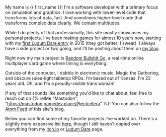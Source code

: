 My name is {{ first_name }}!
I'm a software developer with a primary focus on simulation and graphics.
I love working with lower-level code that transforms lots of data, fast.
And sometimes higher-level code that transforms complex data clearly.
We contain multitudes.

While I do plenty of that professionally, this site mostly showcases my personal projects.
I've been making games for almost 10 years now, starting with my [first Ludum Dare entry](/projects/ld32-golden-spork/) in 2015 (they got better; I swear).
I always have a side project or two going, and I'll be posting about them on [my blog](/blog).

Right now my main project is [Random Bullshit Go](/projects/random-bullshit-go/), a real-time online multiplayer card game where timing is everything.

Outside of the computer, I dabble in electronic music, Magic the Gathering, and obscure rules-light tabletop RPGs.
I'm based out of Kansas.
I'm 23 years old.
Oh, and I'm a proudly-visible trans woman!

If any of that sounds like something you'd like to chat about, feel free to reach out on {% relMe "Mastodon", "https://mastodon.gamedev.place/@ectcetera" %}!
You can also follow the [Atom Feed](/blog/atom.xml) of this site's blog.

Below you can find some of my favorite projects I've worked on.
There's a slightly more expansive list [here](/projects), though I still haven't copied over everything from my [itch.io](https://ect.itch.io/) or [Ludum Dare](https://ldjam.com/users/ectucker1/games/) page.
